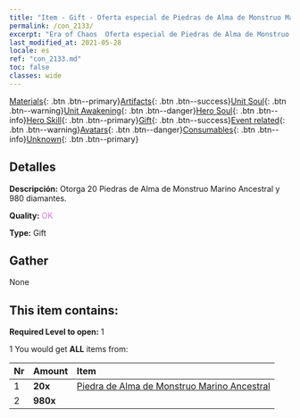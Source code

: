 ```yaml
---
title: "Item - Gift - Oferta especial de Piedras de Alma de Monstruo Marino Ancestral A"
permalink: /con_2133/
excerpt: "Era of Chaos  Oferta especial de Piedras de Alma de Monstruo Marino Ancestral A"
last_modified_at: 2021-05-28
locale: es
ref: "con_2133.md"
toc: false
classes: wide
---
```

 [Materials](/ItemsES/){: .btn .btn--primary}[Artifacts](/ItemsES/Artifacts/){: .btn .btn--success}[Unit Soul](/ItemsES/UnitSoul/){: .btn .btn--warning}[Unit Awakening](/ItemsES/UnitAwakening/){: .btn .btn--danger}[Hero Soul](/ItemsES/HeroSoul/){: .btn .btn--info}[Hero Skill](/ItemsES/HeroSkill/){: .btn .btn--primary}[Gift](/ItemsES/Gift/){: .btn .btn--success}[Event related](/ItemsES/Events/){: .btn .btn--warning}[Avatars](/ItemsES/Avatars/){: .btn .btn--danger}[Consumables](/ItemsES/Consumables/){: .btn .btn--info}[Unknown](/ItemsES/Unknown/){: .btn .btn--primary}

## Detalles
 **Descripción:** Otorga 20 Piedras de Alma de Monstruo Marino Ancestral y 980 diamantes.

 **Quality:** <span style="color: #DA70D6">OK</span>

 **Type:** Gift

## Gather

  None

## This item contains:

 **Required Level to open:** 1

 1 You would get **ALL** items  from:

  | Nr | Amount |     Item    |
  |:---|:-------|:------------|
  | 1 |  **20x** | [Piedra de Alma de Monstruo Marino Ancestral](/ItemsES/unt_355/) |  | 
  | 2 |  **980x** | <i class="fas fa-gem"/> |  | 
